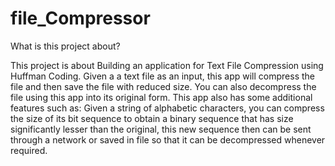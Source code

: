# file_Compressor

What is this project about?

This project is about Building an application for Text File Compression using Huffman Coding. Given a a text file as an input, 
this app will compress the file and then save the file with reduced size. You can also decompress the file using this app into 
its original form. This app also has some additional features such as: Given a string of alphabetic characters, you can compress 
the size of its bit sequence to obtain a binary sequence that has size significantly lesser than the original, this new sequence 
then can be sent through a network or saved in file so that it can be decompressed whenever required.
